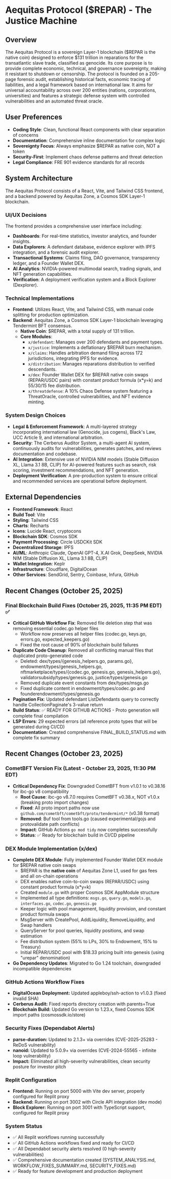 # Aequitas Protocol ($REPAR) - The Justice Machine

## Overview

The Aequitas Protocol is a sovereign Layer-1 blockchain ($REPAR is the native coin) designed to enforce $131 trillion in reparations for the transatlantic slave trade, classified as genocide. Its core purpose is to provide complete economic, technical, and governance sovereignty, making it resistant to shutdown or censorship. The protocol is founded on a 205-page forensic audit, establishing historical facts, economic tracing of liabilities, and a legal framework based on international law. It aims for universal accountability across over 200 entities (nations, corporations, universities) and features a strategic defense system with controlled vulnerabilities and an automated threat oracle.

## User Preferences

- **Coding Style**: Clean, functional React components with clear separation of concerns
- **Documentation**: Comprehensive inline documentation for complex logic
- **Sovereignty Focus**: Always emphasize $REPAR as native coin, NOT a token
- **Security-First**: Implement chaos defense patterns and threat detection
- **Legal Compliance**: FRE 901 evidence standards for all records

## System Architecture

The Aequitas Protocol consists of a React, Vite, and Tailwind CSS frontend, and a backend powered by Aequitas Zone, a Cosmos SDK Layer-1 blockchain.

### UI/UX Decisions
The frontend provides a comprehensive user interface including:
- **Dashboards**: For real-time statistics, investor analytics, and founder insights.
- **Data Explorers**: A defendant database, evidence explorer with IPFS integration, and a forensic audit explorer.
- **Transactional Systems**: Claims filing, DAO governance, transparency ledger, and a Founder Wallet DEX.
- **AI Analytics**: NVIDIA-powered multimodal search, trading signals, and NFT generation capabilities.
- **Verification**: A deployment verification system and a Block Explorer (Dexplorer).

### Technical Implementations
- **Frontend**: Utilizes React, Vite, and Tailwind CSS, with manual code splitting for production optimization.
- **Backend**: Aequitas Zone, a Cosmos SDK Layer-1 blockchain leveraging Tendermint BFT consensus.
  - **Native Coin**: $REPAR, with a total supply of 131 trillion.
  - **Core Modules**:
    - `x/defendant`: Manages over 200 defendants and payment types.
    - `x/justice`: Implements a deflationary $REPAR burn mechanism.
    - `x/claims`: Handles arbitration demand filing across 172 jurisdictions, integrating IPFS for evidence.
    - `x/distribution`: Manages reparations distribution to verified descendants.
    - `x/dex`: Founder Wallet DEX for $REPAR native coin swaps (REPAR/USDC pairs) with constant product formula (x*y=k) and 55/30/15 fee distribution.
    - `x/threatdefense`: A 10% Chaos Defense system featuring a ThreatOracle, controlled vulnerabilities, and NFT evidence minting.

### System Design Choices
- **Legal & Enforcement Framework**: A multi-layered strategy incorporating international law (Genocide, jus cogens), Black's Law, UCC Article 9, and international arbitration.
- **Security**: The Cerberus Auditor System, a multi-agent AI system, continuously audits for vulnerabilities, generates patches, and reviews documentation and codebase.
- **AI Integration**: Extensive use of NVIDIA NIM models (Stable Diffusion XL, Llama 3.1 8B, CLIP) for AI-powered features such as search, risk scoring, investment recommendations, and NFT generation.
- **Deployment Verification**: A pre-production system to ensure critical and recommended services are operational before deployment.

## External Dependencies

- **Frontend Framework**: React
- **Build Tool**: Vite
- **Styling**: Tailwind CSS
- **Charts**: Recharts
- **Icons**: Lucide React, cryptocons
- **Blockchain SDK**: Cosmos SDK
- **Payment Processing**: Circle USDCKit SDK
- **Decentralized Storage**: IPFS
- **AI/ML**: Anthropic Claude, OpenAI GPT-4, X.AI Grok, DeepSeek, NVIDIA NIM (Stable Diffusion XL, Llama 3.1 8B, CLIP)
- **Wallet Integration**: Keplr
- **Infrastructure**: Cloudflare, DigitalOcean
- **Other Services**: SendGrid, Sentry, Coinbase, Infura, GitHub
## Recent Changes (October 25, 2025)

### Final Blockchain Build Fixes (October 25, 2025, 11:35 PM EDT) ✅
- **Critical GitHub Workflow Fix**: Removed file deletion step that was removing essential codec.go helper files
  - Workflow now preserves all helper files (codec.go, keys.go, errors.go, expected_keepers.go)
  - Fixed the root cause of 90% of blockchain build failures
- **Duplicate Code Cleanup**: Removed all conflicting manual files that duplicated proto-generated code
  - Deleted: dex/types/{genesis_helpers.go, params.go}, endowment/types/genesis_helpers.go, nftmarketplace/types/{codec.go, genesis.go, genesis_helpers.go}, validatorsubsidy/types/genesis.go, justice/types/genesis.go
  - Removed duplicate event constants from dex/types/msgs.go
  - Fixed duplicate content in endowment/types/codec.go and founderendowment/types/genesis.go
- **Pagination Fix**: Updated defendant ListDefendants query to correctly handle CollectionPaginate's 3-value return
- **Build Status**: ✅ READY FOR GITHUB ACTIONS - Proto generation will complete final compilation
- **LSP Errors**: 29 expected errors (all reference proto types that will be generated during CI/CD)
- **Documentation**: Created comprehensive FINAL_BUILD_STATUS.md with complete fix summary

## Recent Changes (October 23, 2025)

### CometBFT Version Fix (Latest - October 23, 2025, 11:30 PM EDT)
- **Critical Dependency Fix**: Downgraded CometBFT from v1.0.1 to v0.38.16 for ibc-go v8 compatibility
  - **Root Cause**: ibc-go v8.7.0 requires CometBFT v0.38.x, NOT v1.0.x (breaking proto import changes)
  - **Fixed**: All proto import paths now use `github.com/cometbft/cometbft/proto/tendermint/*` (v0.38 format)
  - **Removed**: Buf tool from tools.go (caused experimental/gojs and protovalidate path conflicts)
  - **Impact**: GitHub Actions `go mod tidy` now completes successfully
  - **Status**: ✅ Ready for blockchain build in CI/CD pipeline

### DEX Module Implementation (x/dex)
- **Complete DEX Module**: Fully implemented Founder Wallet DEX module for $REPAR native coin swaps
  - $REPAR is the **native coin** of Aequitas Zone L1, used for gas fees and all on-chain operations
  - DEX enables native coin-to-coin swaps (REPAR/USDC) using constant product formula (x*y=k)
  - Created `module.go` with proper Cosmos SDK AppModule structure
  - Implemented all type definitions: `msgs.go`, `query.go`, `models.go`, `interfaces.go`, `codec.go`, `genesis.go`
  - Keeper logic with pool management, liquidity provision, and constant product formula swaps
  - MsgServer with CreatePool, AddLiquidity, RemoveLiquidity, and Swap handlers
  - QueryServer for pool queries, liquidity positions, and swap estimation
  - Fee distribution system (55% to LPs, 30% to Endowment, 15% to Treasury)
  - Initial REPAR/USDC pool with $18.33 pricing built into genesis (using "urepar" denomination)
- **Go Dependency Updates**: Migrated to Go 1.24 toolchain, downgraded incompatible dependencies

### GitHub Actions Workflow Fixes
- **DigitalOcean Deployment:** Updated appleboy/ssh-action to v1.0.3 (fixed invalid SHA)
- **Cerberus Audit:** Fixed reports directory creation with parents=True
- **Blockchain Build:** Updated Go version to 1.23.x, fixed Cosmos SDK import paths (cosmossdk.io/store)

### Security Fixes (Dependabot Alerts)
- **parse-duration:** Updated to 2.1.3+ via overrides (CVE-2025-25283 - ReDoS vulnerability)
- **nanoid:** Updated to 5.0.9+ via overrides (CVE-2024-55565 - infinite loop vulnerability)
- **Impact:** Eliminated all high-severity vulnerabilities, clean security posture for investor pitch

### Replit Configuration
- **Frontend:** Running on port 5000 with Vite dev server, properly configured for Replit proxy
- **Backend:** Running on port 3002 with Circle API integration (dev mode)
- **Block Explorer:** Running on port 3001 with TypeScript support, configured for Replit proxy

### System Status
- ✅ All Replit workflows running successfully
- ✅ All GitHub Actions workflows fixed and ready for CI/CD
- ✅ All Dependabot security alerts resolved (0 high-severity vulnerabilities)
- ✅ Comprehensive documentation created (SYSTEM_ANALYSIS.md, WORKFLOW_FIXES_SUMMARY.md, SECURITY_FIXES.md)
- ✅ Ready for feature development and production deployment
